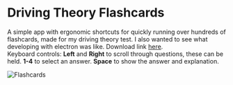# Driving Theory Flashcards

A simple app with ergonomic shortcuts for quickly running over hundreds of flashcards, made for my driving theory test. I also wanted to see what developing with electron was like.
Download link [here](https://github.com/Seti-0/flashcards/releases/tag/v1.0).<br>
Keyboard controls: **Left** and **Right** to scroll through questions, these can be held. **1-4** to select an answer. **Space** to show the answer and explanation.

![Flashcards](https://github.com/user-attachments/assets/32b8f6e6-5a32-4f2c-b74b-73b4802a180e)

